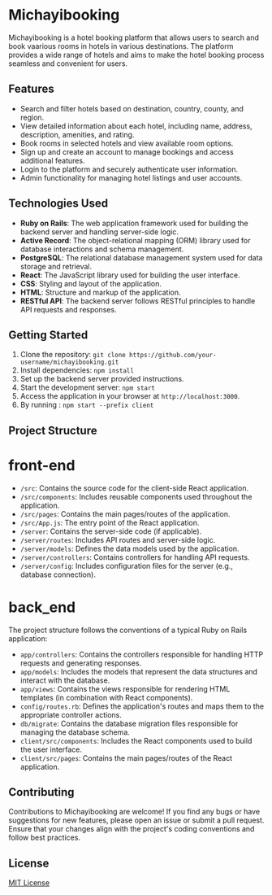 # Michayibooking

Michayibooking is a hotel booking platform that allows users to search and book vaarious rooms in hotels in various destinations. The platform provides a wide range of hotels and aims to make the hotel booking process seamless and convenient for users.

## Features

- Search and filter hotels based on destination, country, county, and region.
- View detailed information about each hotel, including name, address, description, amenities, and rating.
- Book rooms in selected hotels and view available room options.
- Sign up and create an account to manage bookings and access additional features.
- Login to the platform and securely authenticate user information.
- Admin functionality for managing hotel listings and user accounts.

## Technologies Used


- **Ruby on Rails**: The web application framework used for building the backend server and handling server-side logic.
- **Active Record**: The object-relational mapping (ORM) library used for database interactions and schema management.
- **PostgreSQL**: The relational database management system used for data storage and retrieval.
- **React**: The JavaScript library used for building the user interface.
- **CSS**: Styling and layout of the application.
- **HTML**: Structure and markup of the application.
- **RESTful API**: The backend server follows RESTful principles to handle API requests and responses.

## Getting Started

1. Clone the repository: `git clone https://github.com/your-username/michayibooking.git`
2. Install dependencies: `npm install`
3. Set up the backend server provided instructions.
4. Start the development server: `npm start`
5. Access the application in your browser at `http://localhost:3000`.
6. By running : `npm start --prefix client`

## Project Structure
 # front-end

- `/src`: Contains the source code for the client-side React application.
- `/src/components`: Includes reusable components used throughout the application.
- `/src/pages`: Contains the main pages/routes of the application.
- `/src/App.js`: The entry point of the React application.
- `/server`: Contains the server-side code (if applicable).
- `/server/routes`: Includes API routes and server-side logic.
- `/server/models`: Defines the data models used by the application.
- `/server/controllers`: Contains controllers for handling API requests.
- `/server/config`: Includes configuration files for the server (e.g., database connection).

# back_end

The project structure follows the conventions of a typical Ruby on Rails application:

- `app/controllers`: Contains the controllers responsible for handling HTTP requests and generating responses.
- `app/models`: Includes the models that represent the data structures and interact with the database.
- `app/views`: Contains the views responsible for rendering HTML templates (in combination with React components).
- `config/routes.rb`: Defines the application's routes and maps them to the appropriate controller actions.
- `db/migrate`: Contains the database migration files responsible for managing the database schema.
- `client/src/components`: Includes the React components used to build the user interface.
- `client/src/pages`: Contains the main pages/routes of the React application.


## Contributing

Contributions to Michayibooking are welcome! If you find any bugs or have suggestions for new features, please open an issue or submit a pull request. Ensure that your changes align with the project's coding conventions and follow best practices.

## License

[MIT License](Michal)

